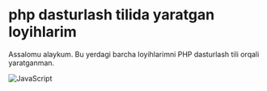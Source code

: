 # php dasturlash tilida yaratgan loyihlarim

Assalomu alaykum. Bu yerdagi barcha loyihlarimni PHP dasturlash tili orqali yaratganman.

<img src="https://infomuminov.uz/wp-content/uploads/2021/10/java-script.png" alt="JavaScript">
